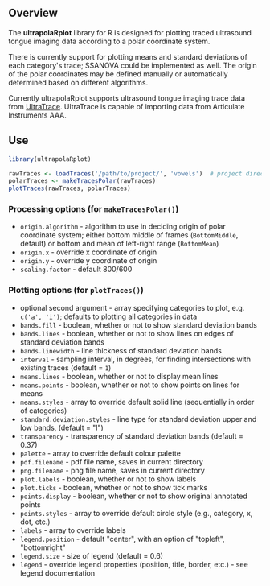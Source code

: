 ## Overview

The **ultrapolaRplot** library for R is designed for plotting traced ultrasound tongue imaging data according to a polar coordinate system.

There is currently support for plotting means and standard deviations of each category's trace; SSANOVA could be implemented as well.  The origin of the polar coordinates may be defined manually or automatically determined based on different algorithms.

Currently ultrapolaRplot supports ultrasound tongue imaging trace data from [UltraTrace](https://github.com/SwatPhonLab/UltraTrace).  UltraTrace is capable of importing data from Articulate Instruments AAA.


## Use

```R
library(ultrapolaRplot)

rawTraces <- loadTraces('/path/to/project/', 'vowels')  # project directory containing UltraTrace metadata file; tier to identify non-empty elements from for categories to plot
polarTraces <- makeTracesPolar(rawTraces)
plotTraces(rawTraces, polarTraces)
```

### Processing options (for `makeTracesPolar()`)
* `origin.algorithm` - algorithm to use in deciding origin of polar coordinate system; either bottom middle of frames (`BottomMiddle`, default) or bottom and mean of left-right range (`BottomMean`)
* `origin.x` - override x coordinate of origin
* `origin.y` - override y coordinate of origin
* `scaling.factor` - default 800/600

### Plotting options (for `plotTraces()`)
* optional second argument - array specifying categories to plot, e.g. `c('a', 'i')`; defaults to plotting all categories in data
* `bands.fill` - boolean, whether or not to show standard deviation bands
* `bands.lines` - boolean, whether or not to show lines on edges of standard deviation bands
* `bands.linewidth` - line thickness of standard deviation bands
* `interval` - sampling interval, in degrees, for finding intersections with existing traces (default = `1`)
* `means.lines` - boolean, whether or not to display mean lines
* `means.points` - boolean, whether or not to show points on lines for means
* `means.styles` - array to override default solid line (sequentially in order of categories)
* `standard.deviation.styles` - line type for standard deviation upper and low bands, (default = "l")
* `transparency` - transparency of standard deviation bands (default = 0.37)
* `palette` - array to override default colour palette
* `pdf.filename` - pdf file name, saves in current directory
* `png.filename` - png file name, saves in current directory
* `plot.labels` - boolean, whether or not to show labels
* `plot.ticks` - boolean, whether or not to show tick marks
* `points.display` - boolean, whether or not to show original annotated points
* `points.styles` - array to override default circle style (e.g., category, x, dot, etc.)
* `labels` - array to override labels
* `legend.position` - default "center", with an option of "topleft", "bottomright"
* `legend.size` - size of legend (default = 0.6)
* `legend` - override legend properties (position, title, border, etc.) - see legend documentation
